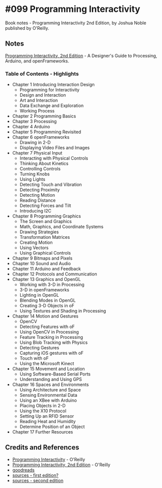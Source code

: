 # #099 Programming Interactivity

Book notes - Programming Interactivity 2nd Edition, by Joshua Noble published by O'Reilly.

## Notes

[Programming Interactivity, 2nd Edition](https://learning.oreilly.com/library/view/programming-interactivity-2nd/9781449321482/) - A Designer's Guide to Processing, Arduino, and openFrameworks.

### Table of Contents - Highlights

* Chapter 1 Introducing Interaction Design
    * Programming for Interactivity
    * Design and Interaction
    * Art and Interaction
    * Data Exchange and Exploration
    * Working Process
* Chapter 2 Programming Basics
* Chapter 3 Processing
* Chapter 4 Arduino
* Chapter 5 Programming Revisited
* Chapter 6 openFrameworks
    * Drawing in 2-D
    * Displaying Video Files and Images
* Chapter 7 Physical Input
    * Interacting with Physical Controls
    * Thinking About Kinetics
    * Controlling Controls
    * Turning Knobs
    * Using Lights
    * Detecting Touch and Vibration
    * Detecting Proximity
    * Detecting Motion
    * Reading Distance
    * Detecting Forces and Tilt
    * Introducing I2C
* Chapter 8 Programming Graphics
    * The Screen and Graphics
    * Math, Graphics, and Coordinate Systems
    * Drawing Strategies
    * Transformation Matrices
    * Creating Motion
    * Using Vectors
    * Using Graphical Controls
* Chapter 9 Bitmaps and Pixels
* Chapter 10 Sound and Audio
* Chapter 11 Arduino and Feedback
* Chapter 12 Protocols and Communication
* Chapter 13 Graphics and OpenGL
    * Working with 3-D in Processing
    * 3-D in openFrameworks
    * Lighting in OpenGL
    * Blending Modes in OpenGL
    * Creating 3-D Objects in oF
    * Using Textures and Shading in Processing
* Chapter 14 Motion and Gestures
    * OpenCV
    * Detecting Features with oF
    * Using OpenCV in Processing
    * Feature Tracking in Processing
    * Using Blob Tracking with Physics
    * Detecting Gestures
    * Capturing iOS gestures with oF
    * Touch with oF
    * Using the Microsoft Kinect
* Chapter 15 Movement and Location
    * Using Software-Based Serial Ports
    * Understanding and Using GPS
* Chapter 16 Spaces and Environments
    * Using Architecture and Space
    * Sensing Environmental Data
    * Using an XBee with Arduino
    * Placing Objects in 2-D
    * Using the X10 Protocol
    * Setting Up an RFID Sensor
    * Reading Heat and Humidity
    * Determine Position of an Object
* Chapter 17 Further Resources

## Credits and References

* [Programming Interactivity](https://learning.oreilly.com/library/view/programming-interactivity/9780596800598/) - O'Reilly
* [Programming Interactivity, 2nd Edition](https://learning.oreilly.com/library/view/programming-interactivity-2nd/9781449321482/) - O'Reilly
* [goodreads](https://www.goodreads.com/book/show/12493074-programming-interactivity)
* [sources - first edition?](https://github.com/joshuajnoble/Programming-Interactivity-Code)
* [sources - second edition](https://resources.oreilly.com/examples/0636920021735/)
